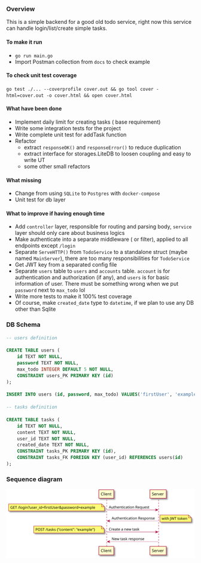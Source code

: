 ### Overview

This is a simple backend for a good old todo service, right now this service can handle login/list/create simple tasks.  

#### To make it run

- `go run main.go`
- Import Postman collection from `docs` to check example

#### To check unit test coverage 

`go test ./... --coverprofile cover.out && go tool cover -html=cover.out -o cover.html && open cover.html`
#### What have been done

- Implement daily limit for creating tasks ( base requirement)
- Write some integration tests for the project
- Write complete unit test for addTask function
- Refactor
    - extract `responseOK()` and `responseError()` to reduce duplication
    - extract interface for storages.LiteDB to loosen coupling and easy to write UT
    - some other small refactors

#### What missing

- Change from using `SQLite` to `Postgres` with `docker-compose`
- Unit test for db layer

#### What to improve if having enough time

- Add `controller` layer, responsible for routing and parsing body, `service` layer should only care about business logics
- Make authenticate into a separate middleware ( or filter), applied to all endpoints except `/login`
- Separate `ServeHTTP()` from `TodoService` to a standalone struct (maybe named `MainServer`), there are too many responsibilities for `TodoService`
- Get JWT key from a separated config file
- Separate `users` table to `users` and `accounts` table. `account` is for authentication and authorization (if any), and `users` is for basic information of
  user. There must be something wrong when we put `password` next to `max_todo` lol
- Write more tests to make it 100% test coverage
- Of course, make `created_date` type to `datetime`, if we plan to use any DB other than Sqlite 

### DB Schema
```sql
-- users definition

CREATE TABLE users (
	id TEXT NOT NULL,
	password TEXT NOT NULL,
	max_todo INTEGER DEFAULT 5 NOT NULL,
	CONSTRAINT users_PK PRIMARY KEY (id)
);

INSERT INTO users (id, password, max_todo) VALUES('firstUser', 'example', 5);

-- tasks definition

CREATE TABLE tasks (
	id TEXT NOT NULL,
	content TEXT NOT NULL,
	user_id TEXT NOT NULL,
    created_date TEXT NOT NULL,
	CONSTRAINT tasks_PK PRIMARY KEY (id),
	CONSTRAINT tasks_FK FOREIGN KEY (user_id) REFERENCES users(id)
);
```

### Sequence diagram

![auth and create tasks request](https://github.com/manabie-com/togo/blob/master/docs/sequence.svg)
